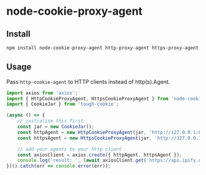 # node-cookie-proxy-agent

## Install

```bash
npm install node-cookie-proxy-agent http-proxy-agent https-proxy-agent tough-cookie
```

## Usage

Pass `http-cookie-agent` to HTTP clients instead of http(s).Agent.

```ts
import axios from 'axios';
import { HttpCookieProxyAgent, HttpsCookieProxyAgent } from 'node-cookie-proxy-agent';
import { CookieJar } from 'tough-cookie';

(async () => {
	// initialise this first
	const jar = new CookieJar();
	const httpAgent = new HttpCookieProxyAgent(jar, 'http://127.0.0.1:8888'); // or http://id:password@127.0.0.1:8888 to use with authentication
	const httpsAgent = new HttpsCookieProxyAgent(jar, 'http://127.0.0.1:8888');

	// add your agents to your http client
	const axiosClient = axios.create({ httpAgent, httpsAgent });
	console.log('result: ', (await axiosClient.get('https://api.ipify.org?format=json')).data);
})().catch(err => console.error(err));

```
